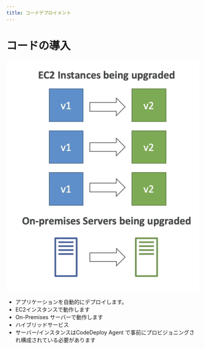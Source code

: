 ```yaml
---
title: コードデプロイメント
---
```


# コードの導入

![Code Deployment](./CodeDeploy.png)

- アプリケーションを自動的にデプロイします。
- EC2インスタンスで動作します
- On-Premises サーバーで動作します
- ハイブリッドサービス
- サーバー/インスタンスはCodeDeploy Agent で事前にプロビジョニングされ構成されている必要があります
